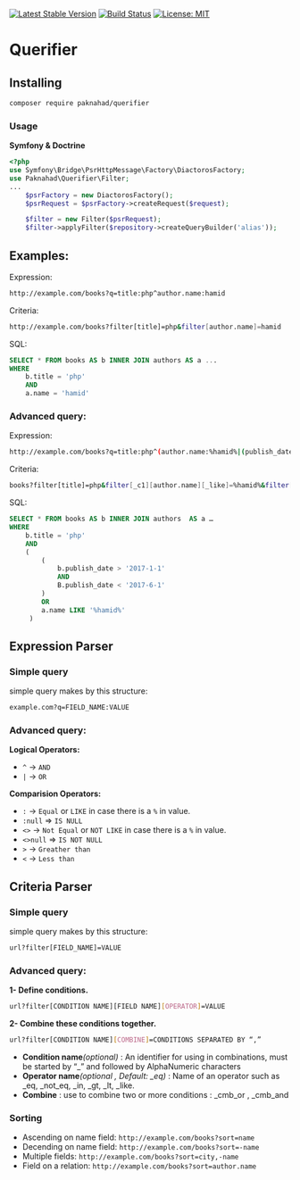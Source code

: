 [![Latest Stable Version](https://poser.pugx.org/paknahad/querifier/version)](https://packagist.org/packages/paknahad/querifier)
[![Build Status](https://travis-ci.org/paknahad/querifier.svg?branch=master)](https://travis-ci.org/paknahad/querifier)
[![License: MIT](https://img.shields.io/badge/License-MIT-blue.svg)](https://choosealicense.com/licenses/mit/)

Querifier
============

## Installing
```sh
composer require paknahad/querifier
```

### Usage
**Symfony & Doctrine**
```php
<?php
use Symfony\Bridge\PsrHttpMessage\Factory\DiactorosFactory;
use Paknahad\Querifier\Filter;
...
    $psrFactory = new DiactorosFactory();
    $psrRequest = $psrFactory->createRequest($request);

    $filter = new Filter($psrRequest);
    $filter->applyFilter($repository->createQueryBuilder('alias'));
```

## Examples:

Expression:
```sh
http://example.com/books?q=title:php^author.name:hamid
```
Criteria:
```sh
http://example.com/books?filter[title]=php&filter[author.name]=hamid
```
SQL:
```sql
SELECT * FROM books AS b INNER JOIN authors AS a ...
WHERE
    b.title = 'php'
    AND
    a.name = 'hamid'
```

### Advanced query:

Expression:
```sh
http://example.com/books?q=title:php^(author.name:%hamid%|(publish_date>2017-1-1^publish_date<2017-6-1))
```
Criteria:
```sh
books?filter[title]=php&filter[_c1][author.name][_like]=%hamid%&filter[_c2][publish_date][_gt]=2017-1-1&filter[_c3][publish_date][_lt]=2017-6-1]&filter[_c4][_cmb_and]=_c2,_c3&filter[_cmb_or]=_c4,_c1
```
SQL:
```sql
SELECT * FROM books AS b INNER JOIN authors  AS a …
WHERE
    b.title = 'php' 
    AND
    (
        (
            b.publish_date > '2017-1-1'
            AND
            B.publish_date < '2017-6-1'
        )
        OR
        a.name LIKE '%hamid%'
     )
```

## Expression Parser
### Simple query

simple query makes by this structure:
```sh
example.com?q=FIELD_NAME:VALUE
```

### Advanced query:
**Logical Operators:**
 - ```^``` -> ```AND```
 - ```|``` -> ```OR```

**Comparision Operators:**
 - ```:``` -> ```Equal``` or ```LIKE``` in case there is a ```%``` in value.
 - ```:null``` => ```IS NULL```
 - ```<>``` -> ```Not Equal``` or ```NOT LIKE``` in case there is a ```%``` in value.
 - ```<>null``` => ```IS NOT NULL```
 - ```>``` -> ```Greather than```
 - ```<``` -> ```Less than```

## Criteria Parser
### Simple query

simple query makes by this structure:
```sh
url?filter[FIELD_NAME]=VALUE
```
### Advanced query:
**1- Define conditions.**
```sh
url?filter[CONDITION NAME][FIELD NAME][OPERATOR]=VALUE
```
**2- Combine these conditions together.**
```sh
url?filter[CONDITION NAME][COMBINE]=CONDITIONS SEPARATED BY “,”
```

- **Condition name**_(optional)_ : An identifier for using in combinations, must be started by “_”  and followed by AlphaNumeric characters
- **Operator name**_(optional , Default: \_eq)_ : Name of an operator such as _eq, _not_eq, _in, _gt, _lt, _like.
- **Combine** : use to combine two or more conditions : _cmb_or , _cmb_and

### Sorting 
- Ascending on name field: `http://example.com/books?sort=name`
- Decending on name field: `http://example.com/books?sort=-name`
- Multiple fields: `http://example.com/books?sort=city,-name`
- Field on a relation: `http://example.com/books?sort=author.name`
